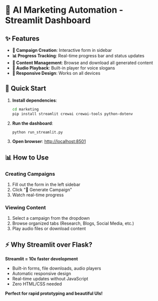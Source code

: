 # 🚀 AI Marketing Automation - Streamlit Dashboard

## ✨ Features

- **🎯 Campaign Creation**: Interactive form in sidebar
- **📊 Progress Tracking**: Real-time progress bar and status updates
- **📁 Content Management**: Browse and download all generated content
- **🎵 Audio Playback**: Built-in player for voice slogans
- **📱 Responsive Design**: Works on all devices

## 🚀 Quick Start

1. **Install dependencies**:

   ```bash
   cd marketing
   pip install streamlit crewai crewai-tools python-dotenv
   ```

2. **Run the dashboard**:

   ```bash
   python run_streamlit.py
   ```

3. **Open browser**: <http://localhost:8501>

## 📊 How to Use

### Creating Campaigns

1. Fill out the form in the left sidebar
2. Click "🚀 Generate Campaign"
3. Watch real-time progress

### Viewing Content

1. Select a campaign from the dropdown
2. Browse organized tabs (Research, Blogs, Social Media, etc.)
3. Play audio files or download content

## ⚡ Why Streamlit over Flask?

**Streamlit = 10x faster development**

- Built-in forms, file downloads, audio players
- Automatic responsive design
- Real-time updates without JavaScript
- Zero HTML/CSS needed

**Perfect for rapid prototyping and beautiful UIs!**
